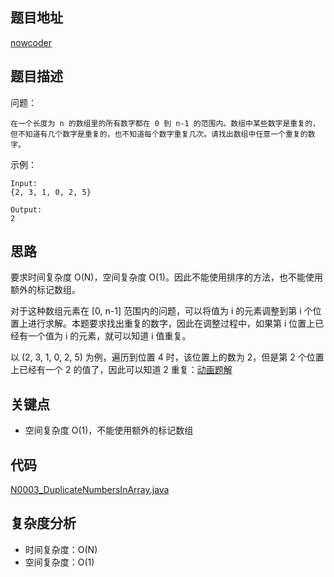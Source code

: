 <!--
 * @Date        : 2020-05-02 20:37:47
 * @LastEditors : anlzou
 * @Github      : https://github.com/anlzou
 * @LastEditTime: 2020-05-18 09:04:22
 * @FilePath    : \algorithm\problems\N0003_duplicate-numbers-in-array.md
 * @Describe    : 
 -->
## 题目地址

[nowcoder](https://www.nowcoder.com/practice/623a5ac0ea5b4e5f95552655361ae0a8?tpId=13&tqId=11203&tPage=3&rp=3&ru=/ta/coding-interviews&qru=/ta/coding-interviews/question-ranking)

## 题目描述

问题：
```
在一个长度为 n 的数组里的所有数字都在 0 到 n-1 的范围内。数组中某些数字是重复的，但不知道有几个数字是重复的，也不知道每个数字重复几次。请找出数组中任意一个重复的数字。
```
示例：
```
Input:
{2, 3, 1, 0, 2, 5}

Output:
2
```

## 思路
要求时间复杂度 O(N)，空间复杂度 O(1)。因此不能使用排序的方法，也不能使用额外的标记数组。

对于这种数组元素在 [0, n-1] 范围内的问题，可以将值为 i 的元素调整到第 i 个位置上进行求解。本题要求找出重复的数字，因此在调整过程中，如果第 i 位置上已经有一个值为 i 的元素，就可以知道 i 值重复。

以 (2, 3, 1, 0, 2, 5) 为例，遍历到位置 4 时，该位置上的数为 2，但是第 2 个位置上已经有一个 2 的值了，因此可以知道 2 重复：[动画题解](https://github.com/CyC2018/CS-Notes/blob/master/notes/3.%20%E6%95%B0%E7%BB%84%E4%B8%AD%E9%87%8D%E5%A4%8D%E7%9A%84%E6%95%B0%E5%AD%97.md)

## 关键点
- 空间复杂度 O(1)，不能使用额外的标记数组

## 代码
[N0003_DuplicateNumbersInArray.java](./code/../../code/N0003_DuplicateNumbersInArray.java)

## 复杂度分析

- 时间复杂度：O(N)
- 空间复杂度：O(1)
